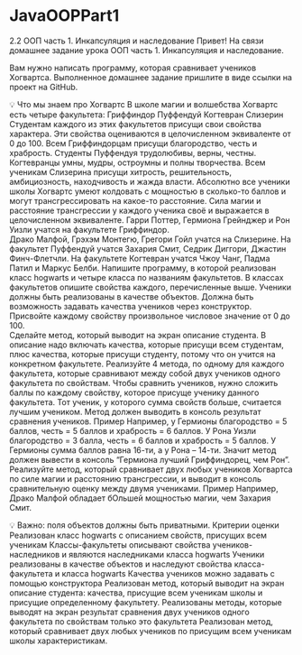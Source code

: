 # JavaOOPPart1

2.2 ООП часть 1. Инкапсуляция и наследование
Привет! На связи домашнее задание урока ООП часть 1. Инкапсуляция и наследование.

Вам нужно написать программу, которая сравнивает учеников Хогвартса.
Выполненное домашнее задание пришлите в виде ссылки на проект на GitHub.

💡
Что мы знаем про Хогвартс
В школе магии и волшебства Хогвартс есть четыре факультета:
Гриффиндор
Пуффендуй
Когтевран
Слизерин
Студентам каждого из этих факультетов присущи свои свойства характера. Эти свойства оцениваются в целочисленном эквиваленте от 0 до 100.
Всем Гриффиндорцам присущи благородство, честь и храбрость.
Студенты Пуффендуя трудолюбивы, верны, честны.
Когтевранцы умны, мудры, остроумны и полны творчества.
Всем ученикам Слизерина присущи хитрость, решительность, амбициозность, находчивость и жажда власти.
Абсолютно все ученики школы Хогвартс умеют колдовать с мощностью в сколько-то баллов и могут трансгрессировать на какое-то расстояние. Сила магии и расстояние трансгрессии у каждого ученика своё и выражается в целочисленном эквиваленте.
Гарри Поттер, Гермиона Грейнджер и Рон Уизли учатся на факультете Гриффиндор.  
Драко Малфой, Грэхэм Монтегю, Грегори Гойл учатся на Слизерине.
На факультет Пуффендуй учатся Захария Смит, Седрик Диггори, Джастин Финч-Флетчли.
На факультете Когтевран учатся Чжоу Чанг, Падма Патил и Маркус Белби.
Напишите программу, в которой реализован класс hogwarts и четыре класса по названиям факультетов. В классах факультетов опишите свойства каждого, перечисленные выше. Ученики должны быть реализованы в качестве объектов. Должна быть возможность задавать качества учеников через конструктор. Присвойте каждому свойству произвольное числовое значение от 0 до 100.  
Сделайте метод, который выводит на экран описание студента. В описание надо включать качества, которые присущи всем студентам, плюс качества, которые присущи студенту, потому что он учится на конкретном факультете.
Реализуйте 4 метода, по одному для каждого факультета, которые сравнивают между собой двух учеников одного факультета по свойствам. Чтобы сравнить учеников, нужно сложить баллы по каждому свойству, которое присуще ученику данного факультета. Тот ученик, у которого сумма свойств больше, считается лучшим учеником. Метод должен выводить в консоль результат сравнения учеников.
Пример
Например, у Гермионы благородство = 5 баллов, честь = 5 баллов и храбрость = 6 баллов. У Рона Уизли благородство = 3 балла, честь = 6 баллов и храбрость = 5 баллов.
У Гермионы сумма баллов равна 16-ти, а у Рона – 14-ти. Значит метод должен вывести в консоль “Гермиона лучший Гриффиндорец, чем Рон”.
Реализуйте метод, который сравнивает двух любых учеников Хогвартса по силе магии и расстоянию трансгрессии, и выводит в консоль сравнительную оценку между двумя учениками.
Пример
Например, Драко Малфой обладает бОльшей мощностью магии, чем Захария Смит.

💡
Важно: поля объектов должны быть приватными.
Критерии оценки
Реализован класс hogwarts с описанием свойств, присущих всем ученикам
Классы-факультеты описывают свойства учеников-наследников и являются наследниками класса hogwarts
Ученики реализованы в качестве объектов и наследуют свойства класса-факультета и класса hogwarts
Качества учеников можно задавать с помощью конструктора
Реализован метод, который выводит на экран описание студента: качества, присущие всем ученикам школы и присущие определенному факультету.
Реализованы методы, которые выводят на экран результат сравнения двух учеников одного факультета по свойствам только это факультета
Реализован метод, который сравнивает двух любых учеников по присущим всем ученикам школы характеристикам. 